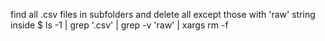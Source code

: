 find all .csv files in subfolders and delete all except those with 'raw' string inside
$ ls -1 | grep '.csv' | grep -v 'raw' | xargs rm -f
